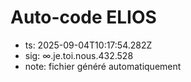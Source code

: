 # Auto-code ELIOS
- ts: 2025-09-04T10:17:54.282Z
- sig: ∞.je.toi.nous.432.528
- note: fichier généré automatiquement